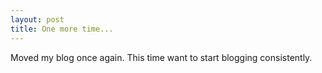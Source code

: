 ```yaml
---
layout: post
title: One more time...
---
```


Moved my blog once again. This time want to start blogging consistently.
